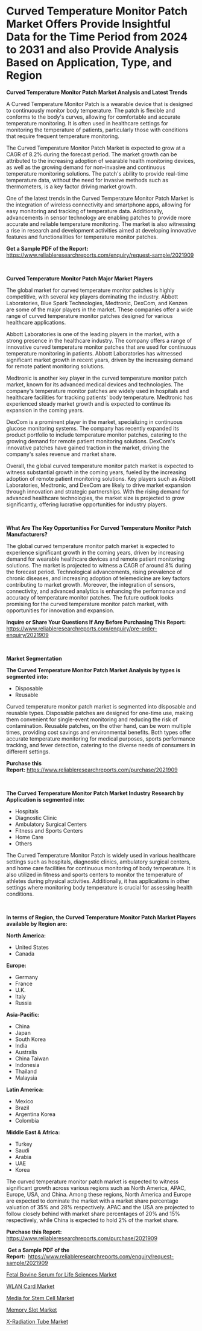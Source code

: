<p><h1>Curved Temperature Monitor Patch Market Offers Provide Insightful Data for the Time Period from 2024 to 2031 and also Provide Analysis Based on Application, Type, and Region</h1></p><p><strong>Curved Temperature Monitor Patch Market Analysis and Latest Trends</strong></p>
<p><p>A Curved Temperature Monitor Patch is a wearable device that is designed to continuously monitor body temperature. The patch is flexible and conforms to the body's curves, allowing for comfortable and accurate temperature monitoring. It is often used in healthcare settings for monitoring the temperature of patients, particularly those with conditions that require frequent temperature monitoring.</p><p>The Curved Temperature Monitor Patch Market is expected to grow at a CAGR of 8.2% during the forecast period. The market growth can be attributed to the increasing adoption of wearable health monitoring devices, as well as the growing demand for non-invasive and continuous temperature monitoring solutions. The patch's ability to provide real-time temperature data, without the need for invasive methods such as thermometers, is a key factor driving market growth.</p><p>One of the latest trends in the Curved Temperature Monitor Patch Market is the integration of wireless connectivity and smartphone apps, allowing for easy monitoring and tracking of temperature data. Additionally, advancements in sensor technology are enabling patches to provide more accurate and reliable temperature monitoring. The market is also witnessing a rise in research and development activities aimed at developing innovative features and functionalities for temperature monitor patches.</p></p>
<p><strong>Get a Sample PDF of the Report:&nbsp;</strong> <a href="https://www.reliableresearchreports.com/enquiry/request-sample/2021909">https://www.reliableresearchreports.com/enquiry/request-sample/2021909</a></p>
<p>&nbsp;</p>
<p><strong>Curved Temperature Monitor Patch Major Market Players</strong></p>
<p><p>The global market for curved temperature monitor patches is highly competitive, with several key players dominating the industry. Abbott Laboratories, Blue Spark Technologies, Medtronic, DexCom, and Kenzen are some of the major players in the market. These companies offer a wide range of curved temperature monitor patches designed for various healthcare applications.</p><p>Abbott Laboratories is one of the leading players in the market, with a strong presence in the healthcare industry. The company offers a range of innovative curved temperature monitor patches that are used for continuous temperature monitoring in patients. Abbott Laboratories has witnessed significant market growth in recent years, driven by the increasing demand for remote patient monitoring solutions.</p><p>Medtronic is another key player in the curved temperature monitor patch market, known for its advanced medical devices and technologies. The company's temperature monitor patches are widely used in hospitals and healthcare facilities for tracking patients' body temperature. Medtronic has experienced steady market growth and is expected to continue its expansion in the coming years.</p><p>DexCom is a prominent player in the market, specializing in continuous glucose monitoring systems. The company has recently expanded its product portfolio to include temperature monitor patches, catering to the growing demand for remote patient monitoring solutions. DexCom's innovative patches have gained traction in the market, driving the company's sales revenue and market share.</p><p>Overall, the global curved temperature monitor patch market is expected to witness substantial growth in the coming years, fueled by the increasing adoption of remote patient monitoring solutions. Key players such as Abbott Laboratories, Medtronic, and DexCom are likely to drive market expansion through innovation and strategic partnerships. With the rising demand for advanced healthcare technologies, the market size is projected to grow significantly, offering lucrative opportunities for industry players.</p></p>
<p>&nbsp;</p>
<p><strong>What Are The Key Opportunities For Curved Temperature Monitor Patch Manufacturers?</strong></p>
<p><p>The global curved temperature monitor patch market is expected to experience significant growth in the coming years, driven by increasing demand for wearable healthcare devices and remote patient monitoring solutions. The market is projected to witness a CAGR of around 8% during the forecast period. Technological advancements, rising prevalence of chronic diseases, and increasing adoption of telemedicine are key factors contributing to market growth. Moreover, the integration of sensors, connectivity, and advanced analytics is enhancing the performance and accuracy of temperature monitor patches. The future outlook looks promising for the curved temperature monitor patch market, with opportunities for innovation and expansion.</p></p>
<p><strong>Inquire or Share Your Questions If Any Before Purchasing This Report:</strong> <a href="https://www.reliableresearchreports.com/enquiry/pre-order-enquiry/2021909">https://www.reliableresearchreports.com/enquiry/pre-order-enquiry/2021909</a></p>
<p>&nbsp;</p>
<p><strong>Market Segmentation</strong></p>
<p><strong>The Curved Temperature Monitor Patch Market Analysis by types is segmented into:</strong></p>
<p><ul><li>Disposable</li><li>Reusable</li></ul></p>
<p><p>Curved temperature monitor patch market is segmented into disposable and reusable types. Disposable patches are designed for one-time use, making them convenient for single-event monitoring and reducing the risk of contamination. Reusable patches, on the other hand, can be worn multiple times, providing cost savings and environmental benefits. Both types offer accurate temperature monitoring for medical purposes, sports performance tracking, and fever detection, catering to the diverse needs of consumers in different settings.</p></p>
<p><strong>Purchase this Report:&nbsp;</strong><a href="https://www.reliableresearchreports.com/purchase/2021909">https://www.reliableresearchreports.com/purchase/2021909</a></p>
<p>&nbsp;</p>
<p><strong>The Curved Temperature Monitor Patch Market Industry Research by Application is segmented into:</strong></p>
<p><ul><li>Hospitals</li><li>Diagnostic Clinic</li><li>Ambulatory Surgical Centers</li><li>Fitness and Sports Centers</li><li>Home Care</li><li>Others</li></ul></p>
<p><p>The Curved Temperature Monitor Patch is widely used in various healthcare settings such as hospitals, diagnostic clinics, ambulatory surgical centers, and home care facilities for continuous monitoring of body temperature. It is also utilized in fitness and sports centers to monitor the temperature of athletes during physical activities. Additionally, it has applications in other settings where monitoring body temperature is crucial for assessing health conditions.</p></p>
<p>&nbsp;</p>
<p><strong>In terms of Region, the Curved Temperature Monitor Patch Market Players available by Region are:</strong></p>
<p>
    <p> <strong> North America: </strong>
        <ul>
            <li>United States</li>
            <li>Canada</li>
        </ul>
        </p> 
    <p> <strong> Europe: </strong>
        <ul>
            <li>Germany</li>
            <li>France</li>
            <li>U.K.</li>
            <li>Italy</li>
            <li>Russia</li>
        </ul>
        </p> 
    <p> <strong> Asia-Pacific: </strong>
        <ul>
            <li>China</li>
            <li>Japan</li>
            <li>South Korea</li>
            <li>India</li>
            <li>Australia</li>
            <li>China Taiwan</li>
            <li>Indonesia</li>
            <li>Thailand</li>
            <li>Malaysia</li>
        </ul>
        </p> 
    <p> <strong> Latin America: </strong>
        <ul>
            <li>Mexico</li>
            <li>Brazil</li>
            <li>Argentina Korea</li>
            <li>Colombia</li>
        </ul>
        </p> 
    <p> <strong> Middle East & Africa: </strong>
        <ul>
            <li>Turkey</li>
            <li>Saudi</li>
            <li>Arabia</li>
            <li>UAE</li>
            <li>Korea</li>
        </ul>
    </p>
    </p>
<p><p>The curved temperature monitor patch market is expected to witness significant growth across various regions such as North America, APAC, Europe, USA, and China. Among these regions, North America and Europe are expected to dominate the market with a market share percentage valuation of 35% and 28% respectively. APAC and the USA are projected to follow closely behind with market share percentages of 20% and 15% respectively, while China is expected to hold 2% of the market share.</p></p>
<p><strong>Purchase this Report: </strong><a href="https://www.reliableresearchreports.com/purchase/2021909">https://www.reliableresearchreports.com/purchase/2021909</a></p>
<p>&nbsp;<strong>Get a Sample PDF of the Report:&nbsp;&nbsp;</strong><a href="https://www.reliableresearchreports.com/enquiry/request-sample/2021909">https://www.reliableresearchreports.com/enquiry/request-sample/2021909</a></p>
<p><strong></strong></p>
<p><p><a href="https://sudsy-motorcycle-bbc.notion.site/Fetal-Bovine-Serum-for-Life-Sciences-Market-Insights-Market-Players-and-Forecast-Till-2031-3f4a6d44b7274b13ab34a579f56c3381">Fetal Bovine Serum for Life Sciences Market</a></p><p><a href="https://view.publitas.com/reportprime-1/wlan-card-market-share-market-new-trends-analysis-report-by-type-by-application-by-end-use-by-region-and-segment-forecasts-2024-2031/">WLAN Card Market</a></p><p><a href="https://meowing-canidae-761.notion.site/Media-for-Stem-Cell-Market-Size-2024-2031-Global-Industrial-Analysis-Key-Geographical-Regions-Ma-6c355d4163a44e1c8dda219817f16252">Media for Stem Cell Market</a></p><p><a href="https://view.publitas.com/reportprime-1/memory-slot-market-offer-valuable-insights-into-market-size-market-share-market-trends-and-projections-spanning-from-2024-to-2031/">Memory Slot Market</a></p><p><a href="https://military-diascia-e68.notion.site/X-Radiation-Tube-Market-Size-Share-Trends-Analysis-Report-By-Material-By-Type-By-End-user-By-R-e256032d0f984bbfbe0e715d9f8bd6c2">X-Radiation Tube Market</a></p></p>